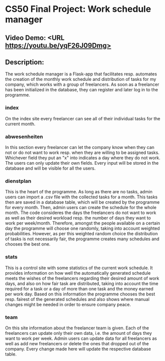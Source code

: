 # CS50 Final Project: Work schedule manager

## Video Demo:  <URL https://youtu.be/yqF26J09Dmg>

## Description:
The work schedule manager is a Flask-app that facilitates resp. automates the creation of the monthly work schedule and distribution of tasks for my company, which works with a group of freelancers. As soon as a freelancer has been initialized in the database, they can register and later log in to the programme. 

### index
On the index site every freelancer can see all of their individual tasks for the current month.

### abwesenheiten
In this section every freelancer can let the company know when they can not or do not want to work resp. when they are willing to be assigned tasks. Whichever field they put an "x" into indicates a day where they do not work. The users can only update their own fields. Every input will be stored in the database and will be visible for all the users.

### dienstplan
This is the heart of the programme. As long as there are no tasks, admin users can import a .csv file with the collected tasks for a month. This tasks then are saved in a database table, which will be created by the programme for every month. Then, admin users can create the schedule for the whole month. The code consideres the days the freelancers do not want to work as well as their desired workload resp. the number of days they want to work per week/month. Therefore, amongst the people available on a certain day the programme will choose one randomly, taking into account weighted probabilities. However, as per this weighted random choice the distribution of tasks is not necessarily fair, the programme creates many schedules and chooses the best one. 

### stats
This is a control site with some statistics of the current work schedule. It provides information on how well the automatically generated schedule meets the wishes of the freelancers regarding their desired amount of work days, and also on how fair task are distributed, taking into account the time required for a task or a day of more than one task and the money earned per work day. Based on this information the programme chooses the best resp. fairest of the generated schedules and also shows where manual changes might be needed in order to ensure company peace.

### team
On this site information about the freelancer team is given. Each of the freelancers can update only their own data, i.e. the amount of days they want to work per week. Admin users can update data for all freelancers as well as add new freelancers or delete the ones that dropped out of the company. Every change made here will update the respective database table.

